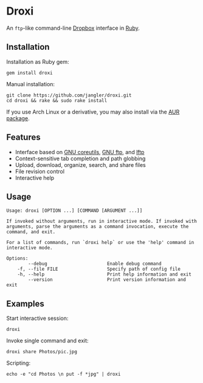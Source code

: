 Droxi
=====
An `ftp`-like command-line [Dropbox](https://www.dropbox.com/) interface in
[Ruby](https://www.ruby-lang.org/en/).

Installation
------------
Installation as Ruby gem:

    gem install droxi

Manual installation:

    git clone https://github.com/jangler/droxi.git
    cd droxi && rake && sudo rake install

If you use Arch Linux or a derivative, you may also install via the
[AUR package](https://aur.archlinux.org/packages/droxi/).

Features
--------
- Interface based on
  [GNU coreutils](http://www.gnu.org/software/coreutils/),
  [GNU ftp](http://www.gnu.org/software/inetutils/), and
  [lftp](http://lftp.yar.ru/)
- Context-sensitive tab completion and path globbing
- Upload, download, organize, search, and share files
- File revision control
- Interactive help

Usage
-----
	Usage: droxi [OPTION ...] [COMMAND [ARGUMENT ...]]

	If invoked without arguments, run in interactive mode. If invoked with
	arguments, parse the arguments as a command invocation, execute the
	command, and exit.

	For a list of commands, run `droxi help` or use the 'help' command in
	interactive mode.

	Options:
			--debug                      Enable debug command
		-f, --file FILE                  Specify path of config file
		-h, --help                       Print help information and exit
			--version                    Print version information and exit

Examples
--------
Start interactive session:

	droxi

Invoke single command and exit:

	droxi share Photos/pic.jpg

Scripting:

	echo -e "cd Photos \n put -f *jpg" | droxi
